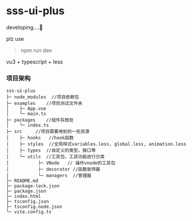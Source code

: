 # sss-ui-plus

developing....💟


plz use 
> npm run dev 

vu3 + typescript + less 


### 项目架构
~~~
sss-ui-plus
├─ node_modules  //项目依赖包
├─ examples    //项目测试文件夹
│    ├─ App.vue
│    └─ main.ts
├─ packages    //组件存放处
│    └─ index.ts
├─ src     //项目需要用到的一些资源
│    ├─ hooks   //hook函数
│    ├─ styles  //全局样式variables.less, global.less, animation.less
│    ├─ types  //自定义的类型，接口等
│    └─ utils  //工具包，工具功能进行分类
│           ├─ VNode   // 操作vnode的工具包
│           ├─ decorator //函数装饰器
│           └─ managers  //管理器
├─ README.md
├─ package-lock.json
├─ package.json
├─ index.html
├─ tsconfig.json
├─ tsconfig.node.json
└─ vite.config.ts

~~~


